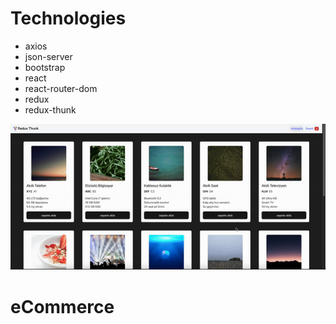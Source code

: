 # Technologies

- axios
- json-server
- bootstrap
- react
- react-router-dom
- redux
- redux-thunk

![](/public/thunk-ecommerce.gif)
# eCommerce

